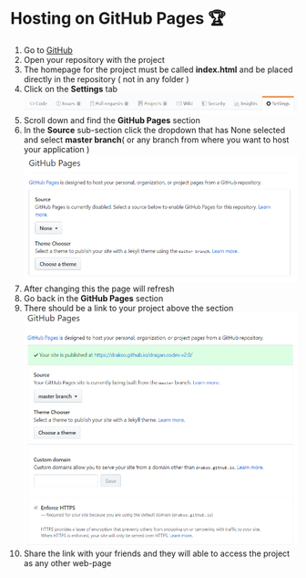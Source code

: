 # Hosting on GitHub Pages 🏆
1. Go to [GitHub](https://github.com)
2. Open your repository with the project
3. The homepage for the project must be called **index.html** and be placed directly in the repository ( not in any folder )
4. Click on the **Settings** tab
![Settings tab](https://github.com/Drakso/SEDC-Mentorship-2019/blob/master/img/gitpages1.PNG?raw=true)
5. Scroll down and find the **GitHub Pages** section
6. In the **Source** sub-section click the dropdown that has None selected and select **master branch**( or any branch from where you want to host your application )
![GitHub Pages Section](https://github.com/Drakso/SEDC-Mentorship-2019/blob/master/img/gitpages2.PNG?raw=true)
7. After changing this the page will refresh
8. Go back in the **GitHub Pages** section
9. There should be a link to your project above the section
![Link in GitHub Pages](https://github.com/Drakso/SEDC-Mentorship-2019/blob/master/img/gitpages3.PNG?raw=true)
10. Share the link with your friends and they will able to access the project as any other web-page

